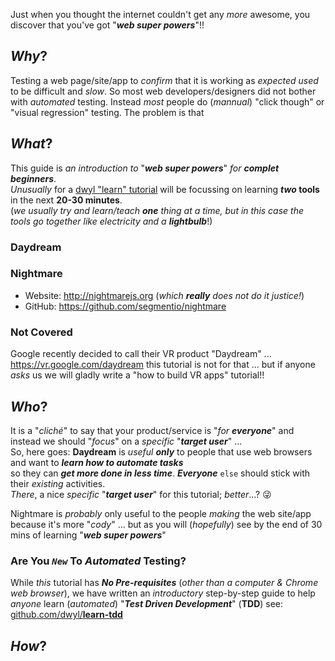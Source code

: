 <!-- # Learn Daydream & Nightmare -->

Just when you thought the internet couldn't get any _more_ awesome,
you discover that you've got "***web super powers***"!!

## _Why_?

Testing a web page/site/app to _confirm_ that it is working as _expected_
_used_ to be difficult and _slow_.
So most web developers/designers did not bother with _automated_ testing.
Instead _most_ people do (_mannual_) "click though" or "visual regression" testing.
The problem is that


## _What_?

This guide is _an introduction to_ "***web super powers***"
_for **complet beginners**_.<br />
_Unusually_ for a [dwyl "learn" tutorial](https://github.com/search?q=org%3Adwyl+learn)
will be focussing on learning **_two_ tools**
in the next **20-30 minutes**. <br />
(_we usually try and learn/teach **one** thing at a time,
  but in this case the tools go together like electricity and a **lightbulb**_!)

### Daydream


### Nightmare

+ Website: http://nightmarejs.org (_which **really** does not do it justice!_)
+ GitHub: https://github.com/segmentio/nightmare

### Not Covered

Google recently decided to call their VR product "Daydream" ... https://vr.google.com/daydream
this tutorial is not for that ...
but if anyone _asks_ us we will gladly write a "how to build VR apps" tutorial!!

## _Who_?

It is a "_cliché_" to say that your product/service is "_for **everyone**_"
and instead we should "_focus_" on a _specific_ "***target user***" ... <br />
So, here goes: **Daydream** is _useful_ ***only*** to people that use web browsers
and want to ***learn how to automate tasks*** <br />
so they can ***get more done in less time***.
***Everyone*** `else` should stick with their _existing_ activities. <br />
_There_, a nice _specific_ "***target user***"
for this tutorial; _better_...? :stuck_out_tongue_winking_eye:

Nightmare is _probably_ only useful to the people _making_ the web site/app
because it's more "_cody_" ... but as you will (_hopefully_) see by the end
of 30 mins of learning "***web super powers***"


### Are You _`New`_ To _Automated_ Testing?

While _this_ tutorial has ***No Pre-requisites***
(_other than a computer & Chrome web browser_),
we have written an _introductory_ step-by-step guide
to help _anyone_ learn (_automated_) "***Test Driven Development***" (**TDD**)
see: [github.com/dwyl/**learn-tdd**](https://github.com/dwyl/learn-tdd)


## _How_?
